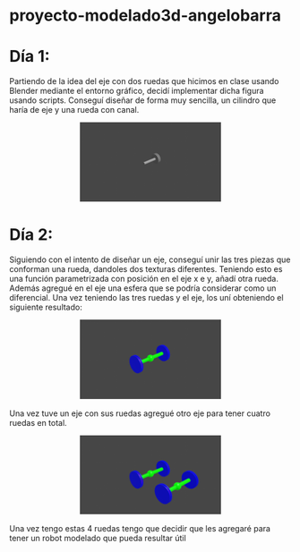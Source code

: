# proyecto-modelado3d-angelobarra

# Día 1:

Partiendo de la idea del eje con dos ruedas que hicimos en clase usando Blender mediante el entorno gráfico, decidí implementar dicha figura usando scripts. Conseguí diseñar de forma muy sencilla, un cilindro que haría de eje y una rueda con canal. 

<p align="center">
<img src="./imagenes/render1.png" width="50%" height="50%">
</p align>

# Día 2:

Siguiendo con el intento de diseñar un eje, conseguí unir las tres piezas que conforman una rueda, dandoles dos texturas diferentes. Teniendo esto es una función parametrizada con posición en el eje x e y, añadí otra rueda. Además agregué en el eje una esfera que se podría considerar como un diferencial. Una vez teniendo las tres ruedas y el eje, los uní obteniendo el siguiente resultado:

<p align="center">
<img src="./imagenes/render2.png" width="50%" height="50%">
</p align>

Una vez tuve un eje con sus ruedas agregué otro eje para tener cuatro ruedas en total. 

<p align="center">
<img src="./imagenes/render3.png" width="50%" height="50%">
</p align>

Una vez tengo estas 4 ruedas tengo que decidir que les agregaré para tener un robot modelado que pueda resultar útil
